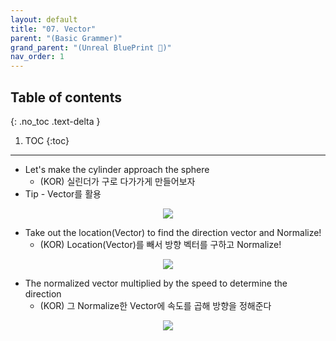 ```yaml
---
layout: default
title: "07. Vector"
parent: "(Basic Grammer)"
grand_parent: "(Unreal BluePrint 🌠)"
nav_order: 1
---
```


## Table of contents
{: .no_toc .text-delta }

1. TOC
{:toc}

---

* Let's make the cylinder approach the sphere
  * (KOR) 실린더가 구로 다가가게 만들어보자
* Tip - Vector를 활용

<p align="center">
  <img src="https://taehyungs-programming-blog.github.io/blog/assets/images/unreal/bp-1/bp-1-7-1.png"/>
</p>

* Take out the location(Vector) to find the direction vector and Normalize!
  * (KOR) Location(Vector)를 빼서 방향 벡터를 구하고 Normalize!

<p align="center">
  <img src="https://taehyungs-programming-blog.github.io/blog/assets/images/unreal/bp-1/bp-1-7-2.png"/>
</p>

* The normalized vector multiplied by the speed to determine the direction
  * (KOR) 그 Normalize한 Vector에 속도를 곱해 방향을 정해준다

<p align="center">
  <img src="https://taehyungs-programming-blog.github.io/blog/assets/images/unreal/bp-1/bp-1-7-3.png"/>
</p>